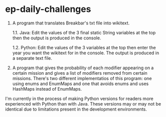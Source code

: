 # ep-daily-challenges
1) A program that translates Breakbar's txt file into wikitext.

    1.1. Java: Edit the values of the 3 final static String variables at the top then the output is produced in the console.

    1.2. Python: Edit the values of the 3 variables at the top then enter the year you want the wikitext for in the console. The output is produced in a separate text file.

2) A program that gives the probability of each modifier appearing on a certain mission and gives a list of modifiers removed from certain missions. There's two different implementatios of this program: one using enums and EnumMaps and one that avoids enums and uses HashMaps instead of EnumMaps.

I'm currently in the process of making Python versions for readers more experienced with Python than with Java. These versions may or may not be identical due to limitations present in the development environments.

